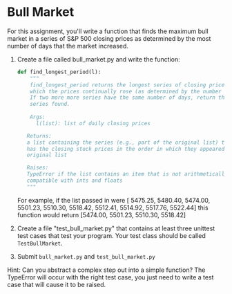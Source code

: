 # Bull Market

For this assignment, you'll write a function that finds the maximum bull market 
in a series of S&P 500 closing prices as determined by the most number of 
days that the market increased.

1. Create a file called bull_market.py and write the function:
   ```python
   def find_longest_period(l):
       """
       find_longest_period returns the longest series of closing prices in
       which the prices continually rose (as determined by the number of days).
       If two more more series have the same number of days, return the first
       series found.
         
       Args:
         l(list): list of daily closing prices

      Returns:
      a list containing the series (e.g., part of the original list) that 
      has the closing stock prices in the order in which they appeared in the 
      original list 

      Raises:
      TypeError if the list contains an item that is not arithmetically 
      compatible with ints and floats
      """
   ```
   
   For example, if the list passed in were
   [ 5475.25, 5480.40, 5474.00, 5501.23, 5510.30, 5518.42, 5512.41, 5514.92, 5517.76, 5522.44]
   this function would return [5474.00, 5501.23, 5510.30, 5518.42]

2. Create a file "test_bull_market.py" that contains at least three unittest 
   test cases that test your program.  Your test class should be called
   `TestBullMarket`.

3. Submit  `bull_market.py` and `test_bull_market.py`

Hint:
  Can you abstract a complex step out into a simple function?
  The TypeError will occur with the right test case, you just need to
  write a test case that will cause it to be raised.